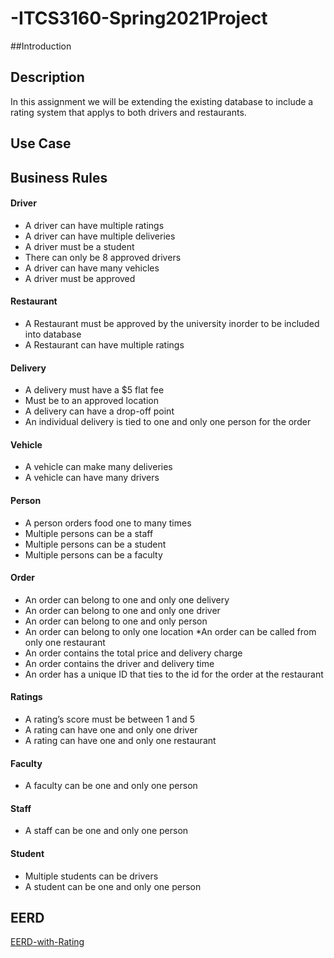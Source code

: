 # -ITCS3160-Spring2021Project
##Introduction

## Description
In this assignment we will be extending the existing database to include a rating system that applys to both drivers and restaurants.

## Use Case

## Business Rules
#### Driver
* A driver can have multiple ratings 
* A driver can have multiple deliveries 
* A driver must be a student 
* There can only be 8 approved drivers
* A driver can have many vehicles 
* A driver must be approved
#### Restaurant
* A Restaurant must be approved by the university inorder to be included into database
* A Restaurant can have multiple ratings
#### Delivery
* A delivery must have a $5 flat fee
* Must be to an approved location
* A delivery can have a drop-off point
* An individual delivery is tied to one and only one person for the order
#### Vehicle
* A vehicle can make many deliveries 
* A vehicle can have many drivers
#### Person
* A person orders food one to many times
* Multiple persons can be a staff 
* Multiple persons can be a student
* Multiple persons can be a faculty 
#### Order
* An order can belong to one and only one delivery
* An order can belong to one and only one driver
* An order can belong to one and only person 
* An order can belong to only one location
*An order can be called from only one restaurant
* An order contains the total price and delivery charge
* An order contains the driver and delivery time
* An order has a unique ID that ties to the id for the order at the restaurant
#### Ratings
* A rating’s score must be between 1 and 5
* A rating can have one and only one driver
* A rating can have one and only one restaurant 
#### Faculty 
* A faculty can be one and only one person 
#### Staff
* A staff can be one and only one person
#### Student
* Multiple students can be drivers
* A student can be one and only one person



## EERD
[EERD-with-Rating](https://github.com/Skubby99/-ITCS3160-Spring2021Project/blob/main/imgs/EERDProj1.PNG)
